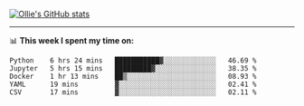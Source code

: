 <!--
**icedpanda/icedpanda** is a ✨ _special_ ✨ repository because its `README.md` (this file) appears on your GitHub profile.

Here are some ideas to get you started:

- 🔭 I’m currently working on ...
- 🌱 I’m currently learning ...
- 👯 I’m looking to collaborate on ...
- 🤔 I’m looking for help with ...
- 💬 Ask me about ...
- 📫 How to reach me: ...
- 😄 Pronouns: ...
- ⚡ Fun fact: ...
-->
[![Ollie's GitHub stats](https://github-readme-stats.vercel.app/api?username=icedpanda&count_private=true&show_icons=true&hide=prs)](https://github.com/icedpanda)

---
📊 **This week I spent my time on:**
<!--START_SECTION:waka-->
```text
Python    6 hrs 24 mins   ███████████▓░░░░░░░░░░░░░   46.69 % 
Jupyter   5 hrs 15 mins   █████████▓░░░░░░░░░░░░░░░   38.35 % 
Docker    1 hr 13 mins    ██▒░░░░░░░░░░░░░░░░░░░░░░   08.93 % 
YAML      19 mins         ▓░░░░░░░░░░░░░░░░░░░░░░░░   02.41 % 
CSV       17 mins         ▓░░░░░░░░░░░░░░░░░░░░░░░░   02.11 % 
```
<!--END_SECTION:waka-->

